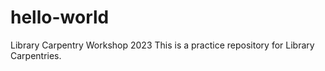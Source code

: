 # hello-world
Library Carpentry Workshop 2023
This is a practice repository for Library Carpentries.
